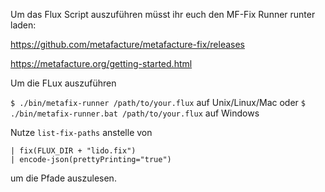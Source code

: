 Um das Flux Script auszuführen müsst ihr euch den MF-Fix Runner runter laden:

https://github.com/metafacture/metafacture-fix/releases

https://metafacture.org/getting-started.html

Um die FLux auszuführen 

`$ ./bin/metafix-runner /path/to/your.flux` auf Unix/Linux/Mac oder
`$ ./bin/metafix-runner.bat /path/to/your.flux` auf Windows

Nutze `list-fix-paths` anstelle von
```
| fix(FLUX_DIR + "lido.fix")
| encode-json(prettyPrinting="true")
```

um die Pfade auszulesen.


